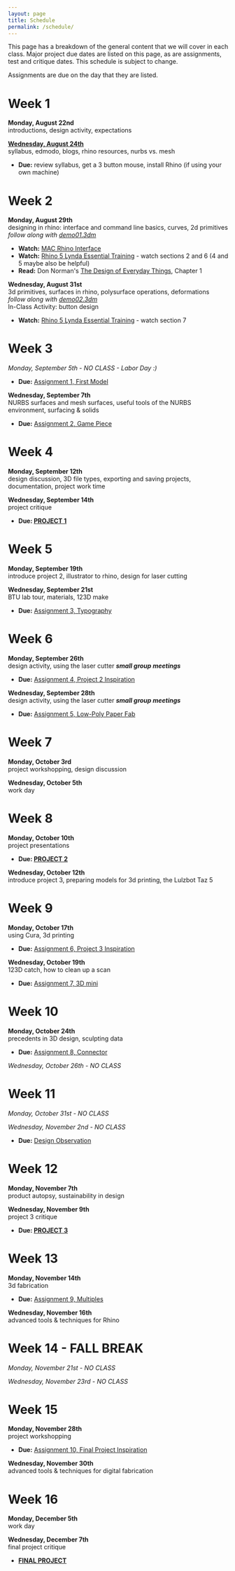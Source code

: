 ```yaml
---
layout: page
title: Schedule
permalink: /schedule/
---
```


This page has a breakdown of the general content that we will cover in each class. Major project due dates are listed on this page, as are assignments, test and critique dates. This schedule is subject to change. 

Assignments are due on the day that they are listed. 

# Week 1
**Monday, August 22nd** <br> introductions, design activity, expectations

**[Wednesday, August 24th](/form-fall-16/intro)** <br> syllabus, edmodo, blogs, rhino resources, nurbs vs. mesh

+ **Due:** review syllabus, get a 3 button mouse, install Rhino (if using your own machine)

# Week 2
**Monday, August 29th** <br> designing in rhino: interface and command line basics, curves, 2d primitives <br> *follow along with [demo01.3dm](/form-fall-16/resources/demo01.3dm)*

+ **Watch:** [MAC Rhino Interface](https://vimeo.com/128160449)
+ **Watch:** [Rhino 5 Lynda Essential Training](https://www.lynda.com/Rhino-tutorials/Rhino-5-Essential-Training/133324-2.html) - watch sections 2 and 6 (4 and 5 maybe also be helpful)
+ **Read:** Don Norman's [The Design of Everyday Things](http://object.ariellehein.com/readings/DesignOfEveryDayThings.pdf), Chapter 1

**Wednesday, August 31st** <br>3d primitives, surfaces in rhino, polysurface operations, deformations <br> *follow along with [demo02.3dm]()*
<br> In-Class Activity: button design

+ **Watch:** [Rhino 5 Lynda Essential Training](https://www.lynda.com/Rhino-tutorials/Rhino-5-Essential-Training/133324-2.html) - watch section 7

# Week 3
*Monday, September 5th - NO CLASS - Labor Day :)*

+ **Due:** [Assignment 1, First Model](/form-fall-16/assignment-1)

**Wednesday, September 7th** <br> NURBS surfaces and mesh surfaces, useful tools of the NURBS environment, surfacing & solids

+ **Due:** [Assignment 2, Game Piece](/form-fall-16/assignment-2)

# Week 4
**Monday, September 12th** <br> design discussion, 3D file types, exporting and saving projects, documentation, project work time

**Wednesday, September 14th** <br> project critique

+ **Due: [PROJECT 1](/form-fall-16/project-1)**

# Week 5
**Monday, September 19th** <br> introduce project 2, illustrator to rhino, design for laser cutting

**Wednesday, September 21st** <br>  BTU lab tour, materials, 123D make

+ **Due:** [Assignment 3, Typography]()

# Week 6
**Monday, September 26th** <br> design activity, using the laser cutter ***small group meetings***

+ **Due:** [Assignment 4, Project 2 Inspiration]()

**Wednesday, September 28th** <br> design activity, using the laser cutter ***small group meetings***

+ **Due:** [Assignment 5, Low-Poly Paper Fab]()

# Week 7
**Monday, October 3rd** <br> project workshopping, design discussion

**Wednesday, October 5th** <br> work day

# Week 8
**Monday, October 10th** <br> project presentations

+ **Due: [PROJECT 2]()**

**Wednesday, October 12th** <br> introduce project 3, preparing models for 3d printing, the Lulzbot Taz 5

# Week 9
**Monday, October 17th** <br> using Cura, 3d printing

+ **Due:** [Assignment 6, Project 3 Inspiration]()

**Wednesday, October 19th** <br> 123D catch, how to clean up a scan

+ **Due:** [Assignment 7, 3D mini]()

# Week 10
**Monday, October 24th** <br> precedents in 3D design, sculpting data

+ **Due:** [Assignment 8, Connector]()

*Wednesday, October 26th - NO CLASS*

# Week 11
*Monday, October 31st - NO CLASS*

*Wednesday, November 2nd - NO CLASS*

+ **Due:** [Design Observation]()

# Week 12
**Monday, November 7th** <br> product autopsy, sustainability in design

**Wednesday, November 9th** <br> project 3 critique

+ **Due: [PROJECT 3]()**

# Week 13
**Monday, November 14th** <br> 3d fabrication

+ **Due:** [Assignment 9, Multiples]()

**Wednesday, November 16th** <br> advanced tools & techniques for Rhino

# Week 14 - FALL BREAK
*Monday, November 21st - NO CLASS*

*Wednesday, November 23rd - NO CLASS*

# Week 15
**Monday, November 28th** <br> project workshopping

+ **Due:** [Assignment 10, Final Project Inspiration]()

**Wednesday, November 30th** <br> advanced tools & techniques for digital fabrication

# Week 16
**Monday, December 5th** <br> work day

**Wednesday, December 7th** <br> final project critique

+ **[FINAL PROJECT]()**
